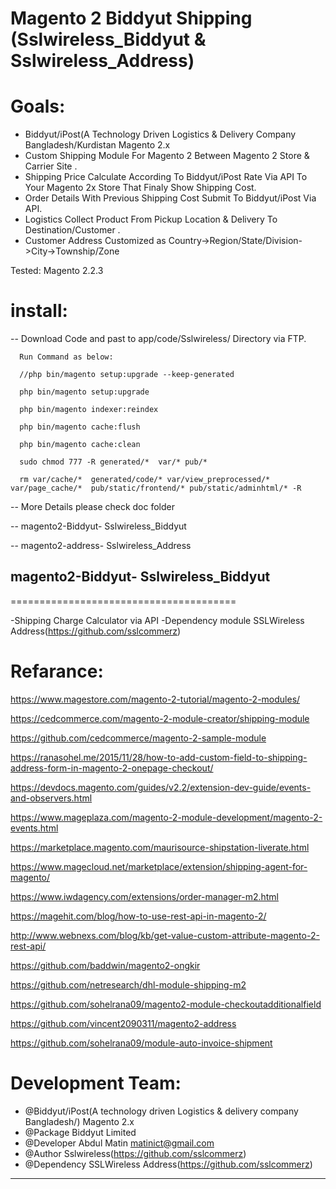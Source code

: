 
Magento 2 Biddyut Shipping (Sslwireless_Biddyut &  Sslwireless_Address)
=======================================

Goals:
=======================================

- Biddyut/iPost(A Technology Driven Logistics & Delivery Company Bangladesh/Kurdistan Magento 2.x
- Custom Shipping Module For Magento 2 Between Magento 2 Store & Carrier Site .
- Shipping Price Calculate According To Biddyut/iPost Rate Via API To Your Magento 2x Store That Finaly Show Shipping Cost.
- Order Details With Previous Shipping Cost Submit To Biddyut/iPost Via API.
- Logistics Collect Product From Pickup Location & Delivery To Destination/Customer .
- Customer Address Customized as Country->Region/State/Division->City->Township/Zone

Tested: Magento 2.2.3


install:
=======================================

-- Download Code and past to app/code/Sslwireless/ Directory via FTP.

      Run Command as below:

      //php bin/magento setup:upgrade --keep-generated

      php bin/magento setup:upgrade  

      php bin/magento indexer:reindex

      php bin/magento cache:flush

      php bin/magento cache:clean

      sudo chmod 777 -R generated/*  var/* pub/*
      
      rm var/cache/*  generated/code/* var/view_preprocessed/* var/page_cache/*  pub/static/frontend/* pub/static/adminhtml/* -R

-- More Details please check doc folder

-- magento2-Biddyut- Sslwireless_Biddyut

-- magento2-address- Sslwireless_Address



## magento2-Biddyut- Sslwireless_Biddyut
=======================================

 -Shipping Charge Calculator via API
 -Dependency module  SSLWireless Address(https://github.com/sslcommerz)



Refarance:
=======================================

https://www.magestore.com/magento-2-tutorial/magento-2-modules/

https://cedcommerce.com/magento-2-module-creator/shipping-module

https://github.com/cedcommerce/magento-2-sample-module

https://ranasohel.me/2015/11/28/how-to-add-custom-field-to-shipping-address-form-in-magento-2-onepage-checkout/

https://devdocs.magento.com/guides/v2.2/extension-dev-guide/events-and-observers.html

https://www.mageplaza.com/magento-2-module-development/magento-2-events.html

https://marketplace.magento.com/maurisource-shipstation-liverate.html

https://www.magecloud.net/marketplace/extension/shipping-agent-for-magento/

https://www.iwdagency.com/extensions/order-manager-m2.html

https://magehit.com/blog/how-to-use-rest-api-in-magento-2/

http://www.webnexs.com/blog/kb/get-value-custom-attribute-magento-2-rest-api/

https://github.com/baddwin/magento2-ongkir

https://github.com/netresearch/dhl-module-shipping-m2

https://github.com/sohelrana09/magento2-module-checkoutadditionalfield

https://github.com/vincent2090311/magento2-address

https://github.com/sohelrana09/module-auto-invoice-shipment




Development Team:
=======================================
 * @Biddyut/iPost(A technology driven Logistics & delivery company Bangladesh/) Magento 2.x
 * @Package       Biddyut Limited
 * @Developer     Abdul Matin <matinict@gmail.com>
 * @Author        Sslwireless(https://github.com/sslcommerz)
 * @Dependency    SSLWireless Address(https://github.com/sslcommerz)

---
